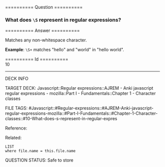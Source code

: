 ========== Question ==========  

### What does `\S` represent in regular expressions?  

========== Answer ==========  

Matches any non-whitespace character.

**Example**: `\S+` matches "hello" and "world" in "hello world".

========== Id ==========  
10

---

DECK INFO

TARGET DECK: Javascript::Regular expressions::AJREM - Anki javascript regular expressions - mozilla::Part I - Fundamentals::Chapter 1 - Character classes

FILE TAGS: #Javascript::#Regular-expressions::#AJREM-Anki-javascript-regular-expressions-mozilla::#Part-I-Fundamentals::#Chapter-1-Character-classes::#10-What-does-s-represent-in-regular-expres

Reference:

Related:

```dataview
LIST
where file.name = this.file.name
```


QUESTION STATUS: Safe to store
